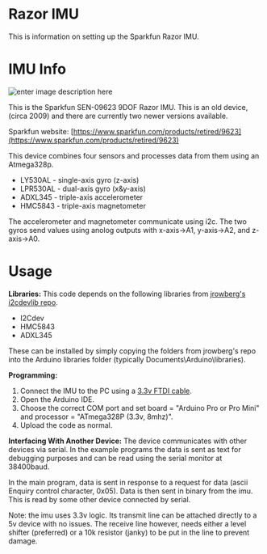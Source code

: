 
# Razor IMU
This is information on setting up the Sparkfun Razor IMU.

# IMU Info
![enter image description here](https://cdn.sparkfun.com//assets/parts/3/4/5/4/09623-01b.jpg?resize=718,448)

This is the Sparkfun SEN-09623 9DOF Razor IMU. This is an old device, (circa 2009) and there are currently two newer versions available.

Sparkfun website: [https://www.sparkfun.com/products/retired/9623](https://www.sparkfun.com/products/retired/9623)

This device combines four sensors and processes data from them using an Atmega328p.  
 - LY530AL - single-axis gyro (z-axis)  
 - LPR530AL - dual-axis gyro (x&y-axis)  
 - ADXL345 - triple-axis accelerometer  
 - HMC5843 - triple-axis magnetometer  

The accelerometer and magnetometer communicate using i2c. The two gyros send values using anolog outputs with x-axis->A1, y-axis->A2, and z-axis->A0.  


# Usage
**Libraries:**
This code depends on the following libraries from [jrowberg's i2cdevlib repo](https://github.com/jrowberg/i2cdevlib/tree/master/Arduino).  
 - I2Cdev
 - HMC5843
 - ADXL345

These can be installed by simply copying the folders from jrowberg's repo into the Arduino libraries folder (typically Documents\Arduino\libraries). 


**Programming:**

 1. Connect the IMU to the PC using a [3.3v FTDI cable](https://www.sparkfun.com/products/9873).
 2. Open the Arduino IDE.
 3. Choose the correct COM port and set board = "Arduino Pro or Pro Mini" and processor = "ATmega328P (3.3v, 8mhz)".
 4. Upload the code as normal.

**Interfacing With Another Device:**
The device communicates with other devices via serial. In the example programs the data is sent as text for debugging 
purposes and can be read using the serial monitor at 38400baud.

In the main program, data is sent in response to a request for data (ascii Enquiry control character, 0x05). Data is then sent in binary from the imu. This is read by some other device connected by serial. 

Note: the imu uses 3.3v logic. Its transmit line can be attached directly to a 5v device with no issues. The receive line however, needs either a level shifter (preferred) or a 10k resistor (janky) to be put in the line to prevent damage.